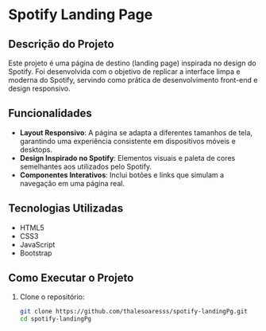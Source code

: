 # Spotify Landing Page

## Descrição do Projeto

Este projeto é uma página de destino (landing page) inspirada no design do Spotify. Foi desenvolvida com o objetivo de replicar a interface limpa e moderna do Spotify, servindo como prática de desenvolvimento front-end e design responsivo.

## Funcionalidades

- **Layout Responsivo**: A página se adapta a diferentes tamanhos de tela, garantindo uma experiência consistente em dispositivos móveis e desktops.
- **Design Inspirado no Spotify**: Elementos visuais e paleta de cores semelhantes aos utilizados pelo Spotify.
- **Componentes Interativos**: Inclui botões e links que simulam a navegação em uma página real.

## Tecnologias Utilizadas

- HTML5
- CSS3
- JavaScript
- Bootstrap

## Como Executar o Projeto

1. Clone o repositório:

   ```bash
   git clone https://github.com/thalesoaresss/spotify-landingPg.git
   cd spotify-landingPg
